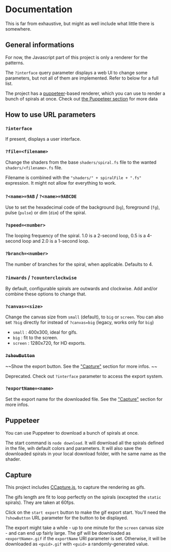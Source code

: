 # Documentation

This is far from exhaustive, but might as well include what little there is somewhere.

## General informations

For now, the Javascript part of this project is only a renderer for the patterns.

The `?interface` query parameter displays a web UI to change some parameters, but not all of them are implemented. Refer to below for a full list.

The project has a [puppeteer](https://github.com/GoogleChrome/puppeteer)-based renderer, which you can use to render a bunch of spirals at once. Check out [the Puppeteer section](#Puppeteer) for more data

## How to use URL parameters

### `?interface`

If present, displays a user interface.

### `?file=<filename>`

Change the shaders from the base `shaders/spiral.fs` file to the wanted `shaders/<filename>.fs` file.

Filename is combined with the `"shaders/" + spiralFile + ".fs"` expression. It might not allow for everything to work.

### `?<name>=9AB` / `?<name>=9ABCDE`

Use to set the hexadecimal code of the background (`bg`), foreground (`fg`), pulse (`pulse`) or dim (`dim`) of the spiral.

### `?speed=<number>`

The looping frequency of the spiral. 1.0 is a 2-second loop, 0.5 is a 4-second loop and 2.0 is a 1-second loop.

### `?branch=<number>`

The number of branches for the spiral, when applicable. Defaults to 4.

### `?inwards` / `?counterclockwise`

By default, configurable spirals are outwards and clockwise. Add and/or combine these options to change that. 

### `?canvas=<size>`

Change the canvas size from `small` (default), to `big` or `screen`. You can also set `?big` directly for instead of `?canvas=big` (legacy, works only for `big`)

- `small` : 400x300, ideal for gifs.
- `big` : fit to the screen.
- `screen` : 1280x720, for HD exports.

### ~~`?showButton`~~

~~Show the export button. See the ["Capture"](#Capture) section for more infos. ~~

Deprecated. Check out `?interface` parameter to access the export system.

### `?exportName=<name>`

Set the export name for the downloaded file. See the ["Capture"](#Capture) section for more infos. 

## Puppeteer

You can use Puppeteer to download a bunch of spirals at once.

The start command is `node download`. It will download all the spirals defined in the file, wih default colors and parameters. It will also save the downloaded spirals in your local download folder, with he same name as the shader.

## Capture

This project includes [CCapture.js](https://github.com/spite/ccapture.js), to capture the rendering as gifs.

The gifs length are fit to loop perfectly on the spirals (excepted the `static` spirals). They are taken at 60fps.

Click on the `start export` button to make the gif export start. You'll need the `?showButton` URL parameter for the button to be displayed.

The export might take a while - up to one minute for the `screen` canvas size - and can end up fairly large.
The gif will be downloaded as `<exportName>.gif` if the `exportName` URI parameter is set.
Otherwise, it will be downloaded as `<guid>.gif` with `<guid>` a randomly-generated value.
